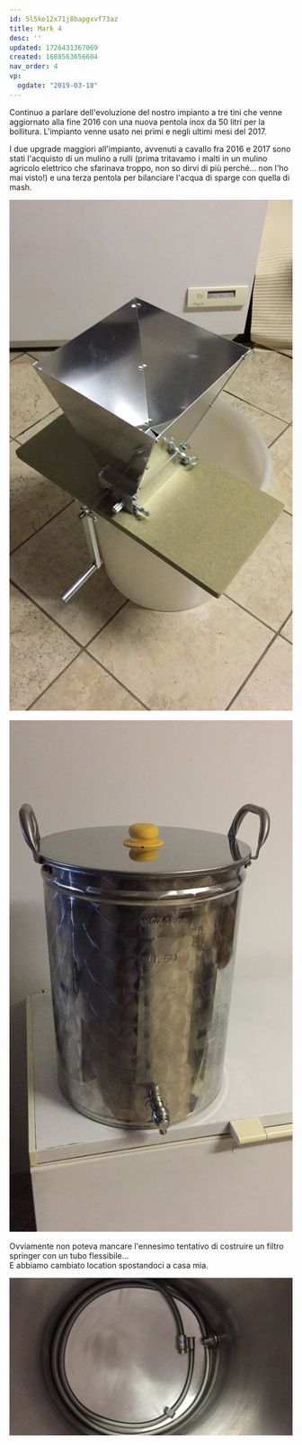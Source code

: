 ```yaml
---
id: 5l5ke12x71j8bapgxvf73az
title: Mark 4
desc: ''
updated: 1726431367069
created: 1688563656604
nav_order: 4
vp:
  ogdate: "2019-03-18"
---
```

Continuo a parlare dell'evoluzione del nostro impianto a tre tini che venne aggiornato alla fine 2016 con una nuova pentola inox da 50 litri per la bollitura. L'impianto venne usato nei primi e negli ultimi mesi del 2017.

I due upgrade maggiori all'impianto, avvenuti a cavallo fra 2016 e 2017 sono stati l'acquisto di un mulino a rulli (prima tritavamo i malti in un mulino agricolo elettrico che sfarinava troppo, non so dirvi di più perché... non l'ho mai visto!) e una terza pentola per bilanciare l'acqua di sparge con quella di mash.

![mulino](./assets/images/mulino.jpg)

![pentola](./assets/images/pentola.jpg)

Ovviamente non poteva mancare l'ennesimo tentativo di costruire un filtro springer con un tubo flessibile...  
E abbiamo cambiato location spostandoci a casa mia.

![filtroSpringer](./assets/images/filtrospringer.jpg)
